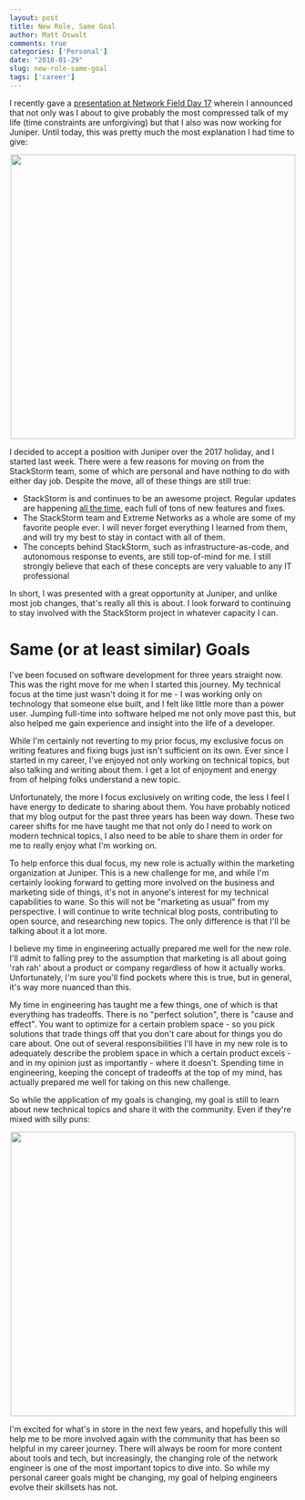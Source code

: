 ```yaml
---
layout: post
title: New Role, Same Goal
author: Matt Oswalt
comments: true
categories: ['Personal']
date: "2018-01-29"
slug: new-role-same-goal
tags: ['career']
---
```



I recently gave a [presentation at Network Field Day 17](https://vimeo.com/252900298) wherein I announced that not only was I about to give probably the most compressed talk of my life (time constraints are unforgiving) but that I also was now working for Juniper. Until today, this was pretty much the most explanation I had time to give:

<div style="text-align:center;"><a href="/assets/2018/01/short_form.png"><img src="/assets/2018/01/short_form.png" width="500" ></a></div>

I decided to accept a position with Juniper over the 2017 holiday, and I started last week. There were a few reasons for moving on from the StackStorm team, some of which are personal and have nothing to do with either day job. Despite the move, all of these things are still true:

- StackStorm is and continues to be an awesome project. Regular updates are happening [all the time](https://stackstorm.com/2018/01/25/new-year-new-stackstorm-v2-6-released/), each full of tons of new features and fixes.
- The StackStorm team and Extreme Networks as a whole are some of my favorite people ever. I will never forget everything I learned from them, and will try my best to stay in contact with all of them.
- The concepts behind StackStorm, such as infrastructure-as-code, and autonomous response to events, are still top-of-mind for me. I still strongly believe that each of these concepts are very valuable to any IT professional

In short, I was presented with a great opportunity at Juniper, and unlike most job changes, that's really all this is about. I look forward to continuing to stay involved with the StackStorm project in whatever capacity I can.

# Same (or at least similar) Goals

I've been focused on software development for three years straight now. This was the right move for me when I started this journey. My technical focus at the time just wasn't doing it for me - I was working only on technology that someone else built, and I felt like little more than a power user. Jumping full-time into software helped me not only move past this, but also helped me gain experience and insight into the life of a developer.

While I'm certainly not reverting to my prior focus, my exclusive focus on writing features and fixing bugs just isn't sufficient on its own. Ever since I started in my career, I've enjoyed not only working on technical topics, but also talking and writing about them. I get a lot of enjoyment and energy from of helping folks understand a new topic.

Unfortunately, the more I focus exclusively on writing code, the less I feel I have energy to dedicate to sharing about them. You have probably noticed that my blog output for the past three years has been way down. These two career shifts for me have taught me that not only do I need to work on modern technical topics, I also need to be able to share them in order for me to really enjoy what I'm working on.

To help enforce this dual focus, my new role is actually within the marketing organization at Juniper. This is a new challenge for me, and while I'm certainly looking forward to getting more involved on the business and marketing side of things, it's not in anyone's interest for my technical capabilities to wane. So this will not be "marketing as usual" from my perspective. I will continue to write technical blog posts, contributing to open source, and researching new topics. The only difference is that I'll be talking about it a lot more.

I believe my time in engineering actually prepared me well for the new role. I'll admit to falling prey to the assumption that marketing is all about going 'rah rah' about a product or company regardless of how it actually works. Unfortunately, I'm sure you'll find pockets where this is true, but in general, it's way more nuanced than this.

My time in engineering has taught me a few things, one of which is that everything has tradeoffs. There is no "perfect solution", there is "cause and effect". You want to optimize for a certain problem space - so you pick solutions that trade things off that you don't care about for things you do care about. One out of several responsibilities I'll have in my new role is to adequately describe the problem space in which a certain product excels - and in my opinion just as importantly - where it doesn't. Spending time in engineering, keeping the concept of tradeoffs at the top of my mind, has actually prepared me well for taking on this new challenge.

So while the application of my goals is changing, my goal is still to learn about new technical topics and share it with the community. Even if they're mixed with silly puns:

<div style="text-align:center;"><a href="/assets/2018/01/nfd_talk.png"><img src="/assets/2018/01/nfd_talk.png" width="500" ></a></div>

I'm excited for what's in store in the next few years, and hopefully this will help me to be more involved again with the community that has been so helpful in my career journey. There will always be room for more content about tools and tech, but increasingly, the changing role of the network engineer is one of the most important topics to dive into. So while my personal career goals might be changing, my goal of helping engineers evolve their skillsets has not.
